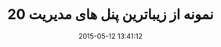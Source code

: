---
layout: post
title: "20 نمونه از زیباترین پنل های  مدیریت"
date: 2015-05-12 13:41:12
section: article
tags: showcase
link: "http://roocket.ir/articles/20-%D9%86%D9%85%D9%88%D9%86%D9%87-%D8%A7%D8%B2-%D8%B2%DB%8C%D8%A8%D8%A7%D8%AA%D8%B1%DB%8C%D9%86-%D9%BE%D9%86%D9%84-%D9%87%D8%A7%DB%8C--%D9%85%D8%AF%DB%8C%D8%B1%DB%8C%D8%AA"
user: "نوید کاشانی"
user_link: "http://navid.kashani.ir/"
---
